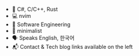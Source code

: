 * 🔡 C#, C/C++, Rust
* 💻 nvim
* 🧰 Software Engineering
* 🤍 minimalist
* 🗣️ Speaks English, 한국어
* 📬 Contact & Tech blog links available on the left
